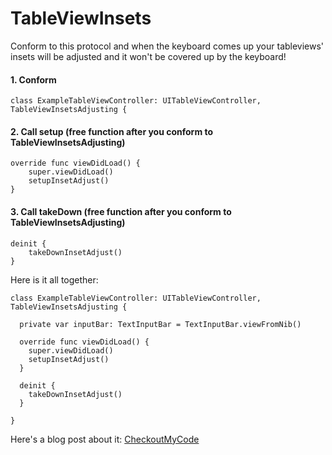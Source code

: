 # TableViewInsets
Conform to this protocol and when the keyboard comes up your tableviews' insets will be adjusted and it won't be covered up by the keyboard!


#### 1. Conform

    class ExampleTableViewController: UITableViewController, TableViewInsetsAdjusting {


#### 2. Call setup (free function after you conform to TableViewInsetsAdjusting)

    override func viewDidLoad() {
        super.viewDidLoad()
        setupInsetAdjust()
    }


#### 3. Call takeDown (free function after you conform to TableViewInsetsAdjusting)

    deinit {
        takeDownInsetAdjust()
    }




Here is it all together:


    class ExampleTableViewController: UITableViewController, TableViewInsetsAdjusting {
    
      private var inputBar: TextInputBar = TextInputBar.viewFromNib()
      
      override func viewDidLoad() {
        super.viewDidLoad()
        setupInsetAdjust()
      }
      
      deinit {
        takeDownInsetAdjust()
      }
    
    }


Here's a blog post about it: [CheckoutMyCode](http://checkoutmycode.blogspot.com/2016/09/adjust-uitableview-for-keyboard.html)
